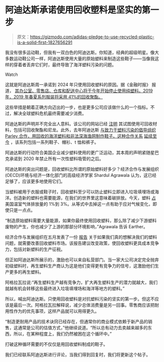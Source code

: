 # 阿迪达斯承诺使用回收塑料是坚实的第一步

> 原文：<https://gizmodo.com/adidas-pledge-to-use-recycled-plastic-is-a-solid-first-1827656291>

我没有很多运动鞋，但我有一双白色的阿迪达斯。你知道，经典的超级明星。像大多数运动鞋公司一样，阿迪达斯使用大量的原始塑料来制造这些鞋子——当像我这样的穿着者丢弃它们时，最终导致了海洋塑料污染的问题。

Watch

这就是阿迪达斯周一承诺到 2024 年只使用回收塑料的原因。据《金融时报》 报道， [其办公室、零售店、仓库和配送中心将于今年开始停止使用纯塑料。2019 年，2019 年春夏系列服装将采用 41%的回收聚酯。](https://www.ft.com/content/73ca70d8-84e1-11e8-96dd-fa565ec55929)

这些举措是朝着正确方向迈出的一步，也是更多公司应该做什么的一个指标。不过，解决全球塑料危机最终需要减少消费。

阿迪达斯的声明并不完全出人意料。该公司的网站已经 [注明](https://www.adidas-group.com/en/sustainability/products/materials/#/recycled-polyester/) 其试图使用可回收材料，包括可回收聚酯和尼龙。此外，去年阿迪达斯 [与致力于塑料污染的倡导组织 Parley 合作，用回收的海洋塑料和非法深海渔网制作鞋子。这种合作关系](http://www.businessinsider.com/adidas-parley-outdoor-collection-sustainability-2018-5) [延续至今](https://www.adidas.com/us/parley?grid=true&cm_sp=SLOT-5_PARLEY_ADIDASPARLEY_HOME-_-FEATURE_FROM_THREAT-_-CTA-SHOP-ALL-PARLEY-PRODUCTS) ，该系列包括一系列鞋子、帽衫、t 恤和裤子。

阿迪达斯的行动符合美国企业减少塑料使用的更广泛运动，其本周的声明紧随星巴克承诺到 2020 年禁止所有一次性塑料吸管的之后。

阿迪达斯的突出问题是，回收塑料比所谓的原始塑料好多少？经济合作与发展组织(OECD)环境与经济一体化部门的高级经济学家 Shardul Agrawala 认为，这已经足够了，应该更多地使用它们。

当塑料被用于衣服或鞋子时，回收塑料至少可以防止塑料立即进入垃圾填埋场或海洋。创造新的塑料也需要能源，在我们的世界里这意味着碳排放。今天，塑料 [占](http://iopscience.iop.org/article/10.1088/1748-9326/aa60a7) 美国温室气体排放量的 1%到 3%。从等式中去掉这一点有助于应对气候变化，即使只是一点点。

“制造原始塑料需要大量能源，如果你最终使用回收塑料，那么除了减少下游塑料废物的产生，你也减少了上游的那部分环境影响，”Agrawala 告诉 Earther。

经济合作与发展组织在五月发表了一份 [报告](http://www.oecd.org/environment/governments-need-to-act-to-encourage-plastic-recycling-markets.htm) 关于如果我们真的想解决我们的塑料问题，就需要改善回收塑料市场。该报告建议改变政策，使回收塑料更具成本竞争力，包括对新塑料的生产征税。

但正如阿迪达斯所展示的，激励也可以来自私营部门。当一家大公司决定完全抛弃初级塑料时，再生塑料生产商认为这是他们变得更有竞争力的信号，这激励他们生产更多的再生塑料。

阿格拉瓦拉说:“再生塑料生产越有竞争力，扩大再生塑料生产的潜力就越大，我们就越有机会转移这些最终进入垃圾填埋场和海洋等地方的塑料。”

所以，喊出阿迪达斯。只使用回收塑料是对抗塑料污染的坚实的第一步。但这不应该是最后一次。阿格拉瓦拉解释说，减少总体消费量是另一回事。零售商应该把耐用性作为的优先事项，这样产品就可以用得更久。

“制造更耐用产品的技术诀窍已经存在，但通常你的商业模式依赖于新产品的销售，这通常是公司的估值方式，”他继续说道。“所以总有动力去卖越来越多的东西，所以，在某种程度上，我们仍然被困在这个循环中。”

打破这种循环需要的不仅仅是用回收塑料制成的鞋子。

我们已经联系阿迪达斯进行评论，当我们得到回复时，我们将更新这个帖子。